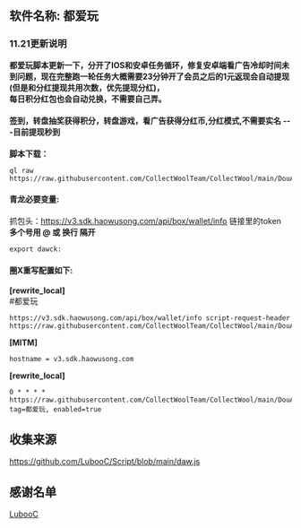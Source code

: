 ## 软件名称: **都爱玩** 
### 11.21更新说明

**都爱玩脚本更新一下，分开了IOS和安卓任务循环，修复安卓端看广告冷却时间未到问题，现在完整跑一轮任务大概需要23分钟开了会员之后的1元返现会自动提现(但是和分红提现共用次数，优先提现分红)，  
每日积分红包也会自动兑换，不需要自己弄。**

#### 签到，转盘抽奖获得积分，转盘游戏，看广告获得分红币,分红模式,不需要实名 ---目前提现秒到


**脚本下载：**  
```
ql raw https://raw.githubusercontent.com/CollectWoolTeam/CollectWool/main/DouAiWan/daw.js
```

#### 青龙必要变量:  
抓包头：https://v3.sdk.haowusong.com/api/box/wallet/info  链接里的token  
**多个号用 @ 或 换行 隔开**
```
export dawck: 
```
#### 圈X重写配置如下:  
**[rewrite_local]**  
#都爱玩  
```
https://v3.sdk.haowusong.com/api/box/wallet/info script-request-header https://raw.githubusercontent.com/CollectWoolTeam/CollectWool/main/DouAiWan/daw.js`
```
  
**[MITM]**  
```
hostname = v3.sdk.haowusong.com
```  
  
**[rewrite_local]**  
```
0 * * * * https://raw.githubusercontent.com/CollectWoolTeam/CollectWool/main/DouAiWan/daw.js, tag=都爱玩, enabled=true
```


## 收集来源

https://github.com/LubooC/Script/blob/main/daw.js

## 感谢名单  

[LubooC](https://github.com/LubooC)
